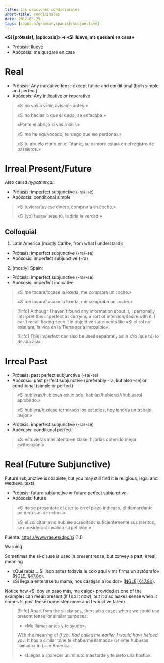 ```yaml
---
title: Las oraciones condicionales
short-title: condicinales
date: 2022-09-29
tags: [spanish/grammar,spanish/subjunctive]
---
```

**«Si [prótasis], [apódosis]» → «Si llueve, me quedaré en casa»**

- Prótasis: llueve
- Apódosis: me quedaré en casa


# Real
- Prótasis: Any indicative tense except future and conditional (both simple and perfect)
- Apódosis: Any indicative or imperative

> «Si no vas a venir, avísame antes.»
> 
> «Si no hacías lo que él decía, se enfadaba.»
> 
> «Ponte el abrigo si vas a salir.»
> 
> «Si me he equivocado, te ruego que me perdones.»
> 
> «Si tu abuelo murió en el Titanic, su nombre estará en el registro de pasajeros.»


# Irreal Present/Future
Also called *hypothetical*.

- Prótasis: imperfect subjunctive (-ra/-se)
- Apódosis: conditional simple

> «Si tuviera/tuviese dinero, compraría un coche.»
> 
> «Si [yo] fuera/fuese tú, le diría la verdad.»


## Colloquial

1. Latin America (mostly Caribe, from what I understand):
  - Prótasis: imperfect subjunctive (-ra/-se)
  - Apódosis: imperfect subjunctive (-ra)
2. (mostly) Spain:
  - Prótasis: imperfect subjunctive (-ra/-se)
  - Apódosis: imperfect indicative

> «Si me tocara/tocase la lotería, me comprara un coche.»
> 
> «Si me tocara/tocase la lotería, me compraba un coche.»

> [!info]
> Although I haven’t found any information about it, I personally interpret this imperfect
> as carrying a sort of intention/desire with it. I can’t recall having seen it in objective
> statements like «Si el sol no existiera, la vida en la Tierra sería imposible».

> [!info]
> This imperfect can also be used separately as in «Yo (que tú) lo dejaba así».

# Irreal Past

- Prótasis: past perfect subjunctive (-ra/-se)
- Apódosis: past perfect subjunctive (preferably -ra, but also -se) or conditional (simple or perfect)


> «Si hubieras/hubieses estudiado, habrías/hubieras/(hubieses) aprobado.»
> 
> «Si hubiera/hubiese terminado los estudios, hoy tendría un trabajo mejor.»


- Prótasis: imperfect subjunctive (-ra/-se)
- Apódosis: conditional perfect

> «Si estuvieras más atento en clase, habrías obtenido mejor calificación.»

# Real (Future Subjunctive)
Future subjunctive is obsolete, but you may still find it in religious, legal and Medieval texts:

- Prótasis: future subjunctive or future perfect subjunctive
- Apódosis: future

> «Si no se presentare el escrito en el plazo indicado, el demandante perderá sus derechos.»
> 
> «Si el solicitante no hubiere acreditado suficientemente sus méritos, se considerará inválida su petición.»

Fuente: https://www.rae.es/dpd/si (1.1)

> [!warning]
> Sometimes the si-clause is used in present tense, but convey a past, irreal, meaning:
> - «Qué rabia… Si llego antes todavía le cojo aquí y me firma un autógrafo» ([NGLE, §47.8o](https://www.rae.es/gram%c3%a1tica/sintaxis/tiempo-y-modo-en-las-oraciones-condicionales#47.8o)).
> - «Si llega a enterarse tu mamá, nos castigan a los dos» ([NGLE, §47.8o](https://www.rae.es/gram%c3%a1tica/sintaxis/tiempo-y-modo-en-las-oraciones-condicionales#47.8p)).
> 
> Notice how «Si doy un paso más, me caigo» provided as one of the examples can mean present (if I do it *now*), but it also makes sense when it comes to past tense (≈one step more and I would’ve fallen). 

> [!info]
> Apart from the si-clauses, there also cases where we could use present tense for similar purposes:
> - «Me llamas antes y te ayudo».
> 
> With the meaning of *If you had called me earlier, I would have helped you*. It has a similar tone to «haberme llamado» (or «me hubieras llamado» in Latin America).
> - «Llegas a aparecer un minuto más tarde y te meto una hostia».
